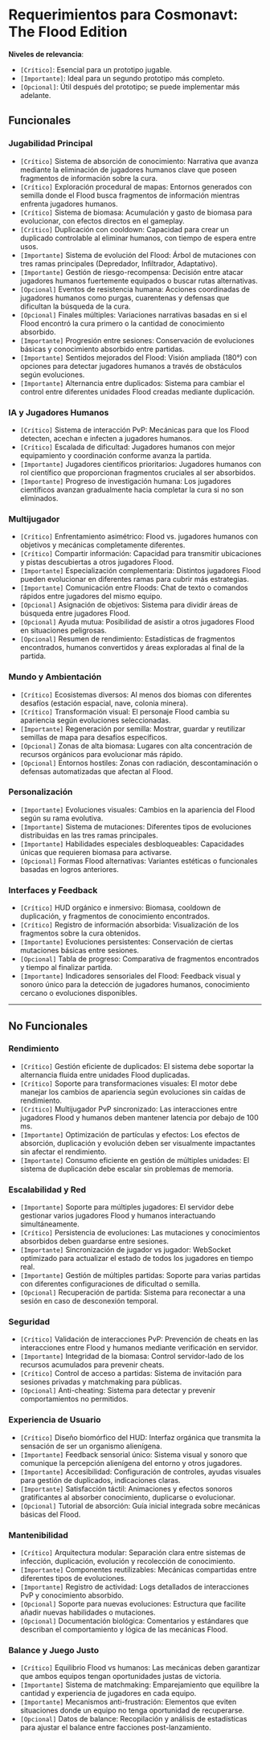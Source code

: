 # Requerimientos para Cosmonavt: The Flood Edition

**Niveles de relevancia**:

- `[Crítico]`: Esencial para un prototipo jugable.
- `[Importante]`: Ideal para un segundo prototipo más completo.
- `[Opcional]`: Útil después del prototipo; se puede implementar más adelante.

## Funcionales

### Jugabilidad Principal

- `[Crítico]` Sistema de absorción de conocimiento: Narrativa que avanza mediante la eliminación de jugadores humanos clave que poseen fragmentos de información sobre la cura.
- `[Crítico]` Exploración procedural de mapas: Entornos generados con semilla donde el Flood busca fragmentos de información mientras enfrenta jugadores humanos.
- `[Crítico]` Sistema de biomasa: Acumulación y gasto de biomasa para evolucionar, con efectos directos en el gameplay.
- `[Crítico]` Duplicación con cooldown: Capacidad para crear un duplicado controlable al eliminar humanos, con tiempo de espera entre usos.
- `[Importante]` Sistema de evolución del Flood: Árbol de mutaciones con tres ramas principales (Depredador, Infiltrador, Adaptativo).
- `[Importante]` Gestión de riesgo-recompensa: Decisión entre atacar jugadores humanos fuertemente equipados o buscar rutas alternativas.
- `[Opcional]` Eventos de resistencia humana: Acciones coordinadas de jugadores humanos como purgas, cuarentenas y defensas que dificultan la búsqueda de la cura.
- `[Opcional]` Finales múltiples: Variaciones narrativas basadas en si el Flood encontró la cura primero o la cantidad de conocimiento absorbido.
- `[Importante]` Progresión entre sesiones: Conservación de evoluciones básicas y conocimiento absorbido entre partidas.
- `[Importante]` Sentidos mejorados del Flood: Visión ampliada (180°) con opciones para detectar jugadores humanos a través de obstáculos según evoluciones.
- `[Importante]` Alternancia entre duplicados: Sistema para cambiar el control entre diferentes unidades Flood creadas mediante duplicación.

### IA y Jugadores Humanos

- `[Crítico]` Sistema de interacción PvP: Mecánicas para que los Flood detecten, acechan e infecten a jugadores humanos.
- `[Crítico]` Escalada de dificultad: Jugadores humanos con mejor equipamiento y coordinación conforme avanza la partida.
- `[Importante]` Jugadores científicos prioritarios: Jugadores humanos con rol científico que proporcionan fragmentos cruciales al ser absorbidos.
- `[Importante]` Progreso de investigación humana: Los jugadores científicos avanzan gradualmente hacia completar la cura si no son eliminados.

### Multijugador

- `[Crítico]` Enfrentamiento asimétrico: Flood vs. jugadores humanos con objetivos y mecánicas completamente diferentes.
- `[Crítico]` Compartir información: Capacidad para transmitir ubicaciones y pistas descubiertas a otros jugadores Flood.
- `[Importante]` Especialización complementaria: Distintos jugadores Flood pueden evolucionar en diferentes ramas para cubrir más estrategias.
- `[Importante]` Comunicación entre Floods: Chat de texto o comandos rápidos entre jugadores del mismo equipo.
- `[Opcional]` Asignación de objetivos: Sistema para dividir áreas de búsqueda entre jugadores Flood.
- `[Opcional]` Ayuda mutua: Posibilidad de asistir a otros jugadores Flood en situaciones peligrosas.
- `[Opcional]` Resumen de rendimiento: Estadísticas de fragmentos encontrados, humanos convertidos y áreas exploradas al final de la partida.

### Mundo y Ambientación

- `[Crítico]` Ecosistemas diversos: Al menos dos biomas con diferentes desafíos (estación espacial, nave, colonia minera).
- `[Crítico]` Transformación visual: El personaje Flood cambia su apariencia según evoluciones seleccionadas.
- `[Importante]` Regeneración por semilla: Mostrar, guardar y reutilizar semillas de mapa para desafíos específicos.
- `[Opcional]` Zonas de alta biomasa: Lugares con alta concentración de recursos orgánicos para evolucionar más rápido.
- `[Opcional]` Entornos hostiles: Zonas con radiación, descontaminación o defensas automatizadas que afectan al Flood.

### Personalización

- `[Importante]` Evoluciones visuales: Cambios en la apariencia del Flood según su rama evolutiva.
- `[Importante]` Sistema de mutaciones: Diferentes tipos de evoluciones distribuidas en las tres ramas principales.
- `[Importante]` Habilidades especiales desbloqueables: Capacidades únicas que requieren biomasa para activarse.
- `[Opcional]` Formas Flood alternativas: Variantes estéticas o funcionales basadas en logros anteriores.

### Interfaces y Feedback

- `[Crítico]` HUD orgánico e inmersivo: Biomasa, cooldown de duplicación, y fragmentos de conocimiento encontrados.
- `[Crítico]` Registro de información absorbida: Visualización de los fragmentos sobre la cura obtenidos.
- `[Importante]` Evoluciones persistentes: Conservación de ciertas mutaciones básicas entre sesiones.
- `[Opcional]` Tabla de progreso: Comparativa de fragmentos encontrados y tiempo al finalizar partida.
- `[Importante]` Indicadores sensoriales del Flood: Feedback visual y sonoro único para la detección de jugadores humanos, conocimiento cercano o evoluciones disponibles.

---

## No Funcionales

### Rendimiento

- `[Crítico]` Gestión eficiente de duplicados: El sistema debe soportar la alternancia fluida entre unidades Flood duplicadas.
- `[Crítico]` Soporte para transformaciones visuales: El motor debe manejar los cambios de apariencia según evoluciones sin caídas de rendimiento.
- `[Crítico]` Multijugador PvP sincronizado: Las interacciones entre jugadores Flood y humanos deben mantener latencia por debajo de 100 ms.
- `[Importante]` Optimización de partículas y efectos: Los efectos de absorción, duplicación y evolución deben ser visualmente impactantes sin afectar el rendimiento.
- `[Importante]` Consumo eficiente en gestión de múltiples unidades: El sistema de duplicación debe escalar sin problemas de memoria.

### Escalabilidad y Red

- `[Importante]` Soporte para múltiples jugadores: El servidor debe gestionar varios jugadores Flood y humanos interactuando simultáneamente.
- `[Crítico]` Persistencia de evoluciones: Las mutaciones y conocimientos absorbidos deben guardarse entre sesiones.
- `[Importante]` Sincronización de jugador vs jugador: WebSocket optimizado para actualizar el estado de todos los jugadores en tiempo real.
- `[Importante]` Gestión de múltiples partidas: Soporte para varias partidas con diferentes configuraciones de dificultad o semilla.
- `[Opcional]` Recuperación de partida: Sistema para reconectar a una sesión en caso de desconexión temporal.

### Seguridad

- `[Crítico]` Validación de interacciones PvP: Prevención de cheats en las interacciones entre Flood y humanos mediante verificación en servidor.
- `[Importante]` Integridad de la biomasa: Control servidor-lado de los recursos acumulados para prevenir cheats.
- `[Crítico]` Control de acceso a partidas: Sistema de invitación para sesiones privadas y matchmaking para públicas.
- `[Opcional]` Anti-cheating: Sistema para detectar y prevenir comportamientos no permitidos.

### Experiencia de Usuario

- `[Crítico]` Diseño biomórfico del HUD: Interfaz orgánica que transmita la sensación de ser un organismo alienígena.
- `[Importante]` Feedback sensorial único: Sistema visual y sonoro que comunique la percepción alienígena del entorno y otros jugadores.
- `[Importante]` Accesibilidad: Configuración de controles, ayudas visuales para gestión de duplicados, indicaciones claras.
- `[Importante]` Satisfacción táctil: Animaciones y efectos sonoros gratificantes al absorber conocimiento, duplicarse o evolucionar.
- `[Opcional]` Tutorial de absorción: Guía inicial integrada sobre mecánicas básicas del Flood.

### Mantenibilidad

- `[Crítico]` Arquitectura modular: Separación clara entre sistemas de infección, duplicación, evolución y recolección de conocimiento.
- `[Importante]` Componentes reutilizables: Mecánicas compartidas entre diferentes tipos de evoluciones.
- `[Importante]` Registro de actividad: Logs detallados de interacciones PvP y conocimiento absorbido.
- `[Opcional]` Soporte para nuevas evoluciones: Estructura que facilite añadir nuevas habilidades o mutaciones.
- `[Opcional]` Documentación biológica: Comentarios y estándares que describan el comportamiento y lógica de las mecánicas Flood.

### Balance y Juego Justo

- `[Crítico]` Equilibrio Flood vs humanos: Las mecánicas deben garantizar que ambos equipos tengan oportunidades justas de victoria.
- `[Importante]` Sistema de matchmaking: Emparejamiento que equilibre la cantidad y experiencia de jugadores en cada equipo.
- `[Importante]` Mecanismos anti-frustración: Elementos que eviten situaciones donde un equipo no tenga oportunidad de recuperarse.
- `[Opcional]` Datos de balance: Recopilación y análisis de estadísticas para ajustar el balance entre facciones post-lanzamiento.